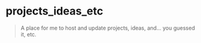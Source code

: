 # projects_ideas_etc
> A place for me to host and update projects, ideas, and... you guessed it, etc.
